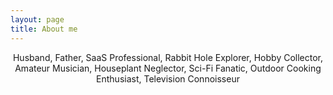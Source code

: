 ```yaml
---
layout: page
title: About me
---
```

<p style align=center>
Husband, Father, SaaS Professional, Rabbit Hole Explorer, Hobby Collector, Amateur Musician, Houseplant Neglector, Sci-Fi Fanatic, Outdoor Cooking Enthusiast, Television Connoisseur
</p>

